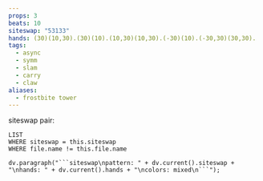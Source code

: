 ```yaml
---
props: 3
beats: 10
siteswap: "53133"
hands: (30)(10,30).(30)(10).(10,30)(10,30).(-30)(10).(-30,30)(30,30).
tags:
  - async
  - symm
  - slam
  - carry
  - claw
aliases:
  - frostbite tower
---
```


siteswap pair:
```dataview
LIST
WHERE siteswap = this.siteswap
WHERE file.name != this.file.name
```
```dataviewjs
dv.paragraph("```siteswap\npattern: " + dv.current().siteswap + "\nhands: " + dv.current().hands + "\ncolors: mixed\n```");
```
